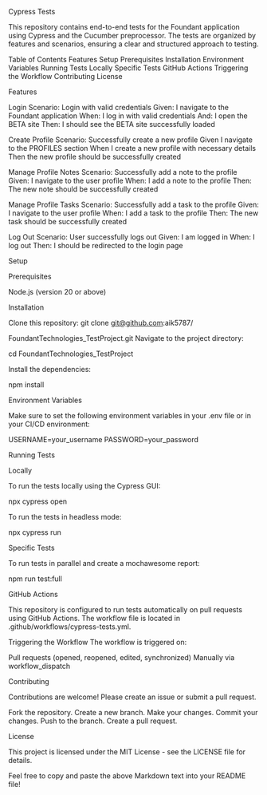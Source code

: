 Cypress Tests

This repository contains end-to-end tests for the Foundant application using Cypress and the Cucumber preprocessor. The tests are organized by features and scenarios, ensuring a clear and structured approach to testing.

Table of Contents
Features
Setup
Prerequisites
Installation
Environment Variables
Running Tests
Locally
Specific Tests
GitHub Actions
Triggering the Workflow
Contributing
License

Features

Login
Scenario: Login with valid credentials
Given: I navigate to the Foundant application
When: I log in with valid credentials
And: I open the BETA site
Then: I should see the BETA site successfully loaded

Create Profile
Scenario: Successfully create a new profile
Given I navigate to the PROFILES section
When I create a new profile with necessary details
Then the new profile should be successfully created

Manage Profile Notes
Scenario: Successfully add a note to the profile
Given: I navigate to the user profile
When: I add a note to the profile
Then: The new note should be successfully created

Manage Profile Tasks
Scenario: Successfully add a task to the profile
Given: I navigate to the user profile
When: I add a task to the profile
Then: The new task should be successfully created

Log Out
Scenario: User successfully logs out
Given: I am logged in
When: I log out
Then: I should be redirected to the login page

Setup

Prerequisites

Node.js (version 20 or above)

Installation

Clone this repository: git clone git@github.com:aik5787/

FoundantTechnologies_TestProject.git
Navigate to the project directory:

cd FoundantTechnologies_TestProject

Install the dependencies:

npm install

Environment Variables

Make sure to set the following environment variables in your .env file or in your CI/CD environment:

USERNAME=your_username
PASSWORD=your_password

Running Tests

Locally

To run the tests locally using the Cypress GUI:

npx cypress open

To run the tests in headless mode:

npx cypress run

Specific Tests

To run tests in parallel and create a mochawesome report:

npm run test:full

GitHub Actions

This repository is configured to run tests automatically on pull requests using GitHub Actions. The workflow file is located in .github/workflows/cypress-tests.yml.

Triggering the Workflow
The workflow is triggered on:

Pull requests (opened, reopened, edited, synchronized)
Manually via workflow_dispatch

Contributing

Contributions are welcome! Please create an issue or submit a pull request.

Fork the repository.
Create a new branch.
Make your changes.
Commit your changes.
Push to the branch.
Create a pull request.

License

This project is licensed under the MIT License - see the LICENSE file for details.

Feel free to copy and paste the above Markdown text into your README file!

